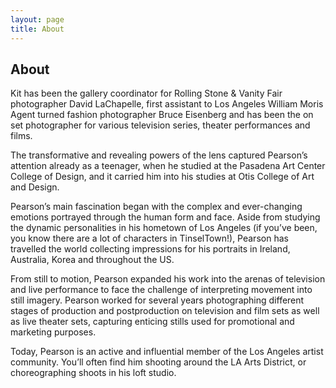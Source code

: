 ```yaml
---
layout: page
title: About
---
```


## About

Kit has been the gallery coordinator for Rolling Stone & Vanity Fair
photographer David LaChapelle, first assistant to Los Angeles William Moris
Agent turned fashion photographer Bruce Eisenberg and has been the on set
photographer for various television series, theater performances and films.

The transformative and revealing powers of the lens captured Pearson’s attention
already as a teenager, when he studied at the Pasadena Art Center College of
Design, and it carried him into his studies at Otis College of Art and Design.

Pearson’s main fascination began with the complex and ever-changing emotions
portrayed through the human form and face. Aside from studying the dynamic
personalities in his hometown of Los Angeles (if you’ve been, you know there
are a lot of characters in TinselTown!), Pearson has travelled the world
collecting impressions for his portraits in Ireland, Australia, Korea and
throughout the US.

From still to motion, Pearson expanded his work into the arenas of television
and live performance to face the challenge of interpreting movement into still
imagery. Pearson worked for several years photographing different stages of
production and postproduction on television and film sets as well as live
theater sets, capturing enticing stills used for promotional and marketing
purposes.

Today, Pearson is an active and influential member of the Los Angeles artist
community. You’ll often find him shooting around the LA Arts District, or
choreographing shoots in his loft studio.
